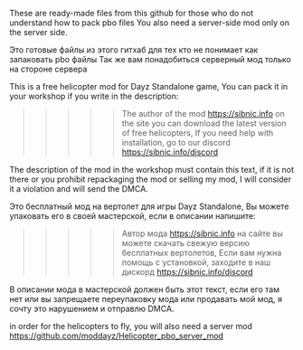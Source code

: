 These are ready-made files from this github for those who do not understand how to pack pbo files
You also need a server-side mod only on the server side.

Это готовые файлы из этого гитхаб для тех кто не понимает как запаковать pbo файлы
Так же вам понадобиться серверный мод только на стороне сервера 

This is a free helicopter mod for Dayz Standalone game,
You can pack it in your workshop if you write in the description:

>>>>> The author of the mod https://sibnic.info on the site you can download the latest version of free helicopters, If you need help with installation, go to our discord https://sibnic.info/discord

The description of the mod in the workshop must contain this text, if it is not there or you prohibit repackaging the mod or selling my mod, I will consider it a violation and will send the DMCA.

Это бесплатный мод на вертолет для игры Dayz Standalone, 
Вы можете упаковать его в своей мастерской, если в описании напишите:

>>>>> Автор мода https://sibnic.info на сайте вы можете скачать свежую версию бесплатных вертолетов, Если вам нужна помощь с установкой, заходите в наш дискорд https://sibnic.info/discord

В описании мода в мастерской должен быть этот текст, если его там нет или вы запрещаете переупаковку мода или продавать мой мод, я сочту это нарушением и отправлю DMCA.




in order for the helicopters to fly, you will also need a server mod https://github.com/moddayz/Helicopter_pbo_server_mod
